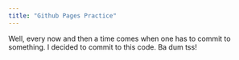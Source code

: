 ```yaml
---
title: "Github Pages Practice"
---
```


Well, every now and then a time comes when one has to commit to something. I decided to commit to this code. Ba dum tss!
